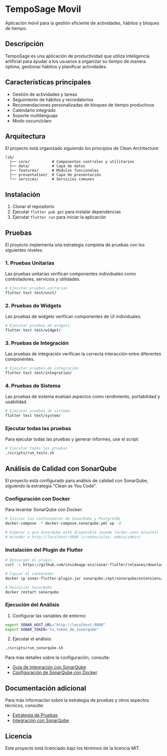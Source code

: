# TempoSage Movil

Aplicación móvil para la gestión eficiente de actividades, hábitos y bloques de tiempo.

## Descripción

TempoSage es una aplicación de productividad que utiliza inteligencia artificial para ayudar a los usuarios a organizar su tiempo de manera óptima, gestionar hábitos y planificar actividades.

## Características principales

- Gestión de actividades y tareas
- Seguimiento de hábitos y recordatorios
- Recomendaciones personalizadas de bloques de tiempo productivos
- Calendario integrado
- Soporte multilenguaje
- Modo oscuro/claro

## Arquitectura

El proyecto está organizado siguiendo los principios de Clean Architecture:

```
lib/
  ├── core/          # Componentes centrales y utilitarios
  ├── data/          # Capa de datos
  ├── features/      # Módulos funcionales
  ├── presentation/  # Capa de presentación
  └── services/      # Servicios comunes
```

## Instalación

1. Clonar el repositorio
2. Ejecutar `flutter pub get` para instalar dependencias
3. Ejecutar `flutter run` para iniciar la aplicación

## Pruebas

El proyecto implementa una estrategia completa de pruebas con los siguientes niveles:

### 1. Pruebas Unitarias

Las pruebas unitarias verifican componentes individuales como controladores, servicios y utilidades.

```bash
# Ejecutar pruebas unitarias
flutter test test/unit/
```

### 2. Pruebas de Widgets

Las pruebas de widgets verifican componentes de UI individuales.

```bash
# Ejecutar pruebas de widgets
flutter test test/widget/
```

### 3. Pruebas de Integración

Las pruebas de integración verifican la correcta interacción entre diferentes componentes.

```bash
# Ejecutar pruebas de integración
flutter test test/integration/
```

### 4. Pruebas de Sistema

Las pruebas de sistema evalúan aspectos como rendimiento, portabilidad y usabilidad.

```bash
# Ejecutar pruebas de sistema
flutter test test/system/
```

### Ejecutar todas las pruebas

Para ejecutar todas las pruebas y generar informes, use el script:

```bash
# Ejecutar todas las pruebas
./scripts/run_tests.sh
```

## Análisis de Calidad con SonarQube

El proyecto está configurado para análisis de calidad con SonarQube, siguiendo la estrategia "Clean as You Code".

### Configuración con Docker

Para levantar SonarQube con Docker:

```bash
# Iniciar los contenedores de SonarQube y PostgreSQL
docker-compose -f docker-compose.sonarqube.yml up -d

# Esperar a que SonarQube esté disponible (puede tardar unos minutos)
# Acceder a http://localhost:9000 (credenciales: admin/admin)
```

### Instalación del Plugin de Flutter

```bash
# Descargar el plugin
curl -L https://github.com/insideapp-oss/sonar-flutter/releases/download/0.5.2/sonar-flutter-plugin-0.5.2.jar -o sonar-flutter-plugin.jar

# Copiar al contenedor
docker cp sonar-flutter-plugin.jar sonarqube:/opt/sonarqube/extensions/plugins/

# Reiniciar SonarQube
docker restart sonarqube
```

### Ejecución del Análisis

1. Configurar las variables de entorno:
```bash
export SONAR_HOST_URL="http://localhost:9000"
export SONAR_TOKEN="tu_token_de_sonarqube"
```

2. Ejecutar el análisis:
```bash
./scripts/run_sonarqube.sh
```

Para más detalles sobre la configuración, consulte:

- [Guía de Integración con SonarQube](docs/INTEGRACION_SONARQUBE.md)
- [Configuración de SonarQube con Docker](docs/CONFIGURACION_SONARQUBE_DOCKER.md)

## Documentación adicional

Para más información sobre la estrategia de pruebas y otros aspectos técnicos, consulte:

- [Estrategia de Pruebas](docs/ESTRATEGIA_PRUEBAS.md)
- [Integración con SonarQube](docs/INTEGRACION_SONARQUBE.md)

## Licencia

Este proyecto está licenciado bajo los términos de la licencia MIT.
